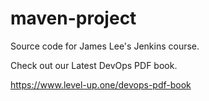 # maven-project
Source code for James Lee's Jenkins course.

Check out our Latest DevOps PDF book.

https://www.level-up.one/devops-pdf-book 
